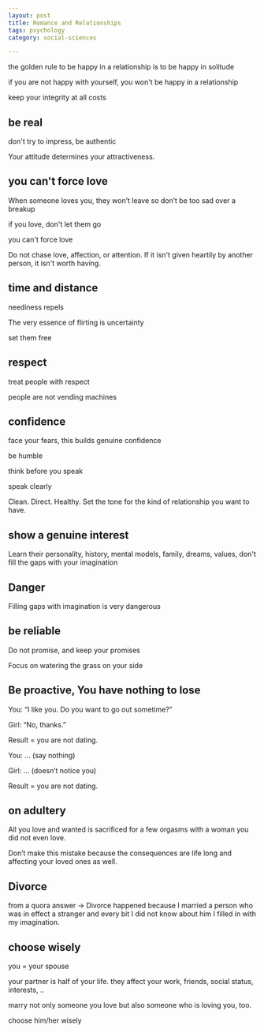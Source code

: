 ```yaml
---
layout: post
title: Romance and Relationships
tags: psychology
category: social-sciences 

---
```



the golden rule to be happy in a relationship is to be happy in solitude

if you are not happy with yourself, you won't be happy in a relationship

keep your integrity at all costs 

## be real

don't try to impress, be authentic

Your attitude determines your attractiveness.

## you can't force love

When someone loves you, they won’t leave so don’t be too sad over a breakup

if you love, don't let them go

you can't force love

Do not chase love, affection, or attention. If it isn't given heartily by another person, it isn't worth having.

## time and distance

neediness repels

The very essence of flirting is uncertainty

set them free

## respect

treat people with respect

people are not vending machines 

## confidence

face your fears, this builds genuine confidence

be humble 

think before you speak 

speak clearly

Clean. Direct. Healthy. Set the tone for the kind of relationship you want to have.

## show a genuine interest

Learn their personality, history, mental models, family, dreams, values, don't fill the gaps with your imagination 

## Danger

Filling gaps with imagination is very dangerous 

## be reliable 

Do not promise, and keep your promises

Focus on watering the grass on your side 

## Be proactive, You have nothing to lose

You: “I like you. Do you want to go out sometime?”

Girl: “No, thanks.”

Result = you are not dating.


You: … (say nothing)

Girl: … (doesn’t notice you)

Result = you are not dating.


## on adultery 

All you love and wanted is sacrificed for a few orgasms with a woman you did not even love.

Don’t make this mistake because the consequences are life long and affecting your loved ones as well. 

## Divorce

from a quora answer -> Divorce happened because I married a person who was in effect a stranger and every bit I did not know about him I filled in with my imagination.

## choose wisely

you = your spouse 

your partner is half of your life. they affect your work, friends, social status, interests, ..

marry not only someone you love but also someone who is loving you, too. 

choose him/her wisely 
